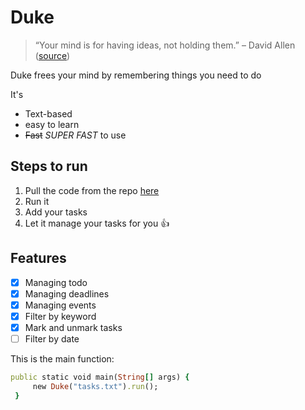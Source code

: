 # Duke
> “Your mind is for having ideas, not holding them.” – David Allen ([source](https://dansilvestre.com/productivity-quotes/))

Duke frees your mind by remembering things you need to do

It's 
- Text-based
- easy to learn
- ~~Fast~~ _SUPER FAST_ to use

## Steps to run
1. Pull the code from the repo [here](https://github.com/anchengyang/ip)
2. Run it
3. Add your tasks
4. Let it manage your tasks for you 👍

## Features
- [x] Managing todo
- [x] Managing deadlines
- [x] Managing events
- [x] Filter by keyword
- [x] Mark and unmark tasks
- [ ] Filter by date

This is the main function:
   ```ruby
   public static void main(String[] args) {
        new Duke("tasks.txt").run();
    }
   ```
